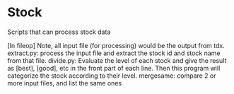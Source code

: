 Stock
=====

Scripts that can process stock data

[In fileop]
Note, all input file (for processing) would be the output from tdx.
extract.py: process the input file and extract the stock id and stock name from that file.
divide.py: Evaluate the level of each stock and give the result as [best], [good], etc in the front part of each line. Then this program will categorize the stock according to their level.
mergesame: compare 2 or more input files, and list the same ones

 
